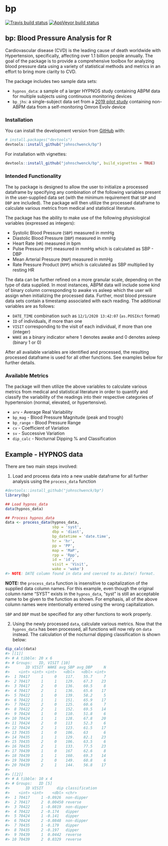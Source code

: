 
<!-- README.md is generated from README.Rmd. Please edit that file -->

# bp

<!-- badges: start -->

[![Travis build
status](https://travis-ci.com/johnschwenck/bp.svg?branch=master)](https://travis-ci.com/johnschwenck/bp)
[![AppVeyor build
status](https://ci.appveyor.com/api/projects/status/github/johnschwenck/bp?branch=master&svg=true)](https://ci.appveyor.com/project/johnschwenck/bp)
<!-- badges: end -->

## bp: Blood Pressure Analysis for R

Cardiovascular disease (CVD) is the leading cause of death worldwide
with Hypertension, specifically, affecting over 1.1 billion people
annually. The goal of the  package is to provide a comprehensive toolbox
for analyzing blood pressure data using a variety of statistical methods
and metrics in an effort to bring more clarity to CVD.

The  package includes two sample data sets:

  - `hypnos_data`: a sample of a larger HYPNOS study containing ABPM
    data for multiple subjects using continuous monitoring devices
  - `bp_jhs`: a single-subject data set from a [2019 pilot
    study](https://dataverse.harvard.edu/dataverse/r4r) containing
    non-ABPM data from a self-monitoring Omron Evolv device

### Installation

<!-- You can install the released version of bp from [CRAN](https://CRAN.R-project.org) with: -->

<!-- ``` r -->

<!-- install.packages("bp") -->

<!-- ``` -->

You can install the development version from
[GitHub](https://github.com/) with:

``` r
# install.packages("devtools")
devtools::install_github("johnschwenck/bp")
```

For installation with vignettes:

``` r
devtools::install_github("johnschwenck/bp", build_vignettes = TRUE)
```

### Intended Functionality

The `bp` package is designed to allow the user to initialize a processed
dataframe by specifying any combination of the following variables
present in the user-supplied data set (with the minimum requirement that
`SBP` and `DBP` are included). The package will then utilize the
processed dataframe to calculate various metrics from medical and
statistical literature.

The package has the ability to make use of the following physiological
variables (expressed as integers):

  - Systolic Blood Pressure (`SBP`) measured in mmHg
  - Diastolic Blood Pressure (`DBP`) measured in mmHg
  - Heart Rate (`HR`) measured in bpm
  - Pulse Pressure (`PP`) measured in mmHg which is calculated as SBP -
    DBP
  - Mean Arterial Pressure (`MAP`) measured in mmHg
  - Rate Pressure Product (`RPP`) which is calculated as SBP multiplied
    by resting HR

The data can be further refined on a more granular scale, depending on
the type of data supplied. In most instances, ABPM data will include
some kind of binary column corresponding to awake vs asleep which the
user will assign when initializing the processed data. Further, most
blood pressure data sets contain a timestamp associated with each
reading. The additional variables are as follows:

  - `DATE_TIME` combination such as `12/1/2020 13:42:07` (`as.POSIXct`
    format)
  - `ID` of individuals, if more than one
  - `VISIT` corresponding to the visit of each individual, if more than
    one (integer)
  - `WAKE` as a binary indicator where 1 denotes awake and 0 denotes
    asleep (binary 1 or 0)

After all available variables are identified and processed, the
resulting processed dataframe is used for all other functions. See
examples below for further details.

### Available Metrics

The package will then utilize the above variables to calculate various
metrics from medical and statistical literature in order to quantify and
classify the variability of the readings into their respective
categories of hypertension (normal, elevated, or hypertensive).

  - `arv` - Average Real Variability
  - `bp_mag` - Blood Pressure Magnitude (peak and trough)
  - `bp_range` - Blood Pressure Range
  - `cv` - Coefficient of Variation
  - `sv` - Successive Variation
  - `dip_calc` - Nocturnal Dipping % and Classification

## Example - HYPNOS data

There are two main steps involved:

1.  Load and process data into a new usable dataframe for all further
    analysis using the `process_data` function

<!-- end list -->

``` r
#devtools::install_github("johnschwenck/bp")
library(bp)

## Load hypnos_data
data(hypnos_data)

## Process hypnos_data
data <- process_data(hypnos_data, 
                     sbp = 'syst', 
                     dbp = 'diast', 
                     bp_datetime = 'date.time', 
                     hr = 'hr', 
                     pp = 'PP', 
                     map = 'MaP', 
                     rpp = 'Rpp', 
                     id = 'id', 
                     visit = 'Visit', 
                     wake = 'wake')
#> NOTE: DATE column found in data and coerced to as.Date() format.
```

**NOTE:** the `process_data` function is insensitive to capitalization
of the supplied data column names. For this example, even though the
original column name “SYST” exists in the `hypnos_data`, “syst” is still
an acceptable name to be given to the function as shown. For emphasis,
all of the above column names were intentionally entered using the wrong
capitalization.

`SBP` and `DBP` must be specified for any other functions to work
properly.

2.  Using the newly processed `data`, calculate various metrics. Now
    that the `hypnos_data` has been processed, all functions will now
    rely on `data` instead. The calculation of the nocturnal dipping
    classification is shown below:

<!-- end list -->

``` r
dip_calc(data)
#> [[1]]
#> # A tibble: 20 x 6
#> # Groups:   ID, VISIT [10]
#>       ID VISIT  WAKE avg_SBP avg_DBP     N
#>    <int> <int> <int>   <dbl>   <dbl> <int>
#>  1 70417     1     0    117.    55.7     7
#>  2 70417     1     1    129.    67.3    23
#>  3 70417     2     0    136.    60.5     8
#>  4 70417     2     1    136.    65.6    17
#>  5 70422     1     0    139.    58.2     5
#>  6 70422     1     1    151.    65.9    17
#>  7 70422     2     0    125.    60.6     7
#>  8 70422     2     1    152.    69.5    14
#>  9 70424     1     0    110.    51.8     6
#> 10 70424     1     1    128.    67.8    20
#> 11 70424     2     0    113     52.3     6
#> 12 70424     2     1    123.    61.5    17
#> 13 70435     1     0    106.    63       6
#> 14 70435     1     1    129.    82.1    23
#> 15 70435     2     0    106.    63.5     6
#> 16 70435     2     1    133.    77.5    23
#> 17 70439     1     0    167     62.6     8
#> 18 70439     1     1    160.    69.3    14
#> 19 70439     2     0    149.    60.8     6
#> 20 70439     2     1    144.    56.8    17
#> 
#> [[2]]
#> # A tibble: 10 x 4
#> # Groups:   ID [5]
#>       ID VISIT      dip classification
#>    <int> <int>    <dbl> <chr>         
#>  1 70417     1 -0.0926  non-dipper    
#>  2 70417     2  0.00450 reverse       
#>  3 70422     1 -0.0819  non-dipper    
#>  4 70422     2 -0.174   dipper        
#>  5 70424     1 -0.141   dipper        
#>  6 70424     2 -0.0848  non-dipper    
#>  7 70435     1 -0.179   dipper        
#>  8 70435     2 -0.197   dipper        
#>  9 70439     1  0.0442  reverse       
#> 10 70439     2  0.0329  reverse
```
